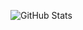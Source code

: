 
![GitHub Stats](https://github-readme-stats.vercel.app/api/top-langs/?username=Madhavendra-007&layout=compact&theme=tokyonight)

